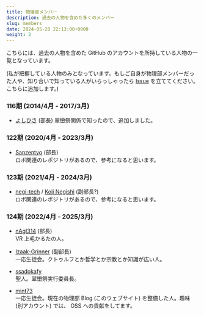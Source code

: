 ```yaml
---
title: 物理部メンバー
description: 過去の人物を含めた多くのメンバー
slug: members
date: 2024-05-28 22:13:00+0900
weight: 2
---
```


こちらには、過去の人物を含めた GitHub のアカウントを所持している人物の一覧となっています。

(私が把握している人物のみとなっています。もしご自身が物理部メンバーだった人や、知り合いで知っている人がいらっしゃったら [Issue](https://github.com/takasaki-physics/takasaki-physics.github.io/issues) を立ててください。こちらに追加します。)

### 116期 (2014/4月 - 2017/3月)
- [よしひさ](https://github.com/yosihisa) (部長)
翠巒祭関係で知ったので、追加しました。

### 122期 (2020/4月 - 2023/3月)
- [Sanzentyo](https://github.com/Sanzentyo) (部長)  
ロボ関連のレポジトリがあるので、参考になると思います。

### 123期 (2021/4月 - 2024/3月)
- [negi-tech](https://github.com/negi-tech) / [Koji Negishi](https://github.com/koji1027) (副部長?)  
ロボ関連のレポジトリがあるので、参考になると思います。

### 124期 (2022/4月 - 2025/3月)
- [nAgI314](https://github.com/nAgI314) (部長)  
VR 上毛かるたの人。

- [Izaak-Grinner](https://github.com/Izaak-Grinner) (副部長)  
一応生徒会。クトゥルフとか哲学とか宗教とか知識が広い人。

- [ssadokafy](https://github.com/ssadokafy)  
聖人。翠巒祭実行委員長。

- [mint73](https://github.com/mint73)  
一応生徒会。現在の物理部 Blog (このウェブサイト) を整備した人。趣味 (別アカウント) では、 OSS への貢献をしてます。

